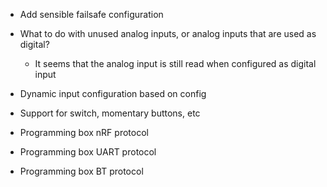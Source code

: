 * Add sensible failsafe configuration

* What to do with unused analog inputs, or analog inputs that are used as digital?
    * It seems that the analog input is still read when configured as digital input

* Dynamic input configuration based on config

* Support for switch, momentary buttons, etc

* Programming box nRF protocol
* Programming box UART protocol
* Programming box BT protocol
